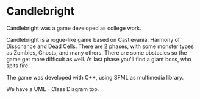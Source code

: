 # Candlebright
Candlebright was a game developed as college work.

Candlebright is a rogue-like game based on Castlevania: Harmony of Dissonance and Dead Cells.
There are 2 phases, with some monster types as Zombies, Ghosts, and many others.
There are some obstacles so the game get more difficult as well. 
At last phase you'll find a giant boss, who spits fire.

The game was developed with C++, using SFML as multimedia library.

We have a UML - Class Diagram too.
